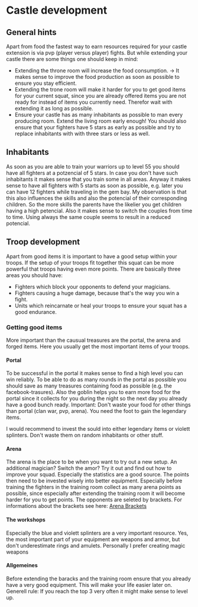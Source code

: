 # Castle development
## General hints
Apart from food the fastest way to earn resources required for your castle extension is via pvp (player versus player) fights. But while extending your castle there are some things one should keep in mind:

- Extending the throne room will increase the food consumption. -> It makes sense to improve the food production as soon as possible to ensure you stay efficient.
- Extending the trone room will make it harder for you to get good items for your current squat, since you are already offered items you are not ready for instead of items you currently need. Therefor wait with extending it as long as possible.
- Ensure your castle has as many inhabitants as possible to man every producing room. Extend the living room early enough! You should also ensure that your fighters have 5 stars as early as possible and try to replace inhabitants with with three stars or less as well.

## Inhabitants
As soon as you are able to train your warriors up to level 55 you should have all fighters at a potzencial of 5 stars. In case you don't have such inhabitants it makes sense that you train some in all areas. Anyway it makes sense to have all fighters with 5 starts as soon as possible, e.g. later you can have 12 fighters while traveling in the gem bay. My observation is that this also influences the skills and also the potencial of their corresponding children. So the more skills the parents have the likelier you get children having a high petencial. Also it makes sense to switch the couples from time to time. Using always the same couple seems to result in a reduced potencial.

## Troop development
Apart from good items it is important to have a good setup within your troops. If the setup of your troops fit together this squat can be more powerful that troops having even more points. There are basically three areas you should have:

- Fighters which block your opponents to defend your magicians.
- Fighters causing a huge damage, because that's the way you win a fight.
- Units which reincarnate or heal your troops to ensure your squat has a good endurance.

### Getting good items
More important than the causual treasures are the portal, the arena and forged items. Here you usually get the most important items of your troops.

#### Portal
To be successful in the portal it makes sense to find a high level you can win reliably. To be able to do as many rounds in the portal as possible you should save as many treasures containing food as possible (e.g. the facebook-trasures). Also the goblin helps you to earn more food for the portal since it collects for you during the night so the next day you already have a good bunch ready. Important: Don't waste your food for other things than portal (clan war, pvp, arena). You need the foot to gain the legendary items.

I would recommend to invest the sould into either legendary items or violett splinters. Don't waste them on random inhabitants or other stuff.

#### Arena
The arena is the place to be when you want to try out a new setup. An additional magician? Switch the amor? Try it out and find out how to improve your squad. Especially the statistics are a good source. The points then need to be invested wisely into better equipment. Especially before training the fighters in the training room collect as many arena points as possible, since especially after extending the training room it will become harder for you to get points. The opponents are seleted by brackets. For informations about the brackets see here: [Arena Brackets](http://ni877848-1.web12.nitrado.hosting/index.php?contf=arena_de.php)

#### The workshops
Especially the blue and violett splinters are a very important resource. Yes, the most important part of your equipment are weapons and armor, but don't underestimate rings and amulets. Personally I prefer creating magic weapons

#### Allgemeines
Before extending the baracks and the training room ensure that you already have a very good equipment. This will make your life easier later on. Generell rule: If you reach the top 3 very often it might make sense to level up.
